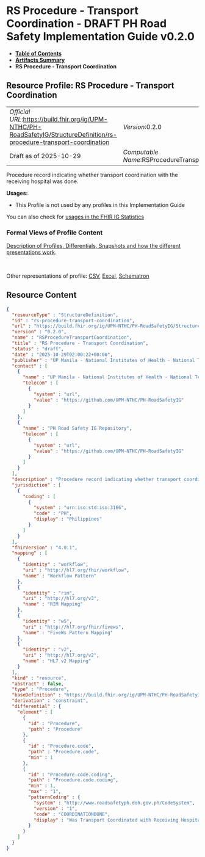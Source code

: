# RS Procedure - Transport Coordination - DRAFT PH Road Safety Implementation Guide v0.2.0

* [**Table of Contents**](toc.md)
* [**Artifacts Summary**](artifacts.md)
* **RS Procedure - Transport Coordination**

## Resource Profile: RS Procedure - Transport Coordination 

| | |
| :--- | :--- |
| *Official URL*:https://build.fhir.org/ig/UPM-NTHC/PH-RoadSafetyIG/StructureDefinition/rs-procedure-transport-coordination | *Version*:0.2.0 |
| Draft as of 2025-10-29 | *Computable Name*:RSProcedureTransportCoordination |

 
Procedure record indicating whether transport coordination with the receiving hospital was done. 

**Usages:**

* This Profile is not used by any profiles in this Implementation Guide

You can also check for [usages in the FHIR IG Statistics](https://packages2.fhir.org/xig/example.fhir.ph.roadsafety|current/StructureDefinition/rs-procedure-transport-coordination)

### Formal Views of Profile Content

 [Description of Profiles, Differentials, Snapshots and how the different presentations work](http://build.fhir.org/ig/FHIR/ig-guidance/readingIgs.html#structure-definitions). 

 

Other representations of profile: [CSV](StructureDefinition-rs-procedure-transport-coordination.csv), [Excel](StructureDefinition-rs-procedure-transport-coordination.xlsx), [Schematron](StructureDefinition-rs-procedure-transport-coordination.sch) 



## Resource Content

```json
{
  "resourceType" : "StructureDefinition",
  "id" : "rs-procedure-transport-coordination",
  "url" : "https://build.fhir.org/ig/UPM-NTHC/PH-RoadSafetyIG/StructureDefinition/rs-procedure-transport-coordination",
  "version" : "0.2.0",
  "name" : "RSProcedureTransportCoordination",
  "title" : "RS Procedure - Transport Coordination",
  "status" : "draft",
  "date" : "2025-10-29T02:00:22+00:00",
  "publisher" : "UP Manila - National Institutes of Health - National Telehealth Center",
  "contact" : [
    {
      "name" : "UP Manila - National Institutes of Health - National Telehealth Center",
      "telecom" : [
        {
          "system" : "url",
          "value" : "https://github.com/UPM-NTHC/PH-RoadSafetyIG"
        }
      ]
    },
    {
      "name" : "PH Road Safety IG Repository",
      "telecom" : [
        {
          "system" : "url",
          "value" : "https://github.com/UPM-NTHC/PH-RoadSafetyIG"
        }
      ]
    }
  ],
  "description" : "Procedure record indicating whether transport coordination with the receiving hospital was done.",
  "jurisdiction" : [
    {
      "coding" : [
        {
          "system" : "urn:iso:std:iso:3166",
          "code" : "PH",
          "display" : "Philippines"
        }
      ]
    }
  ],
  "fhirVersion" : "4.0.1",
  "mapping" : [
    {
      "identity" : "workflow",
      "uri" : "http://hl7.org/fhir/workflow",
      "name" : "Workflow Pattern"
    },
    {
      "identity" : "rim",
      "uri" : "http://hl7.org/v3",
      "name" : "RIM Mapping"
    },
    {
      "identity" : "w5",
      "uri" : "http://hl7.org/fhir/fivews",
      "name" : "FiveWs Pattern Mapping"
    },
    {
      "identity" : "v2",
      "uri" : "http://hl7.org/v2",
      "name" : "HL7 v2 Mapping"
    }
  ],
  "kind" : "resource",
  "abstract" : false,
  "type" : "Procedure",
  "baseDefinition" : "https://build.fhir.org/ig/UPM-NTHC/PH-RoadSafetyIG/StructureDefinition/rs-procedure",
  "derivation" : "constraint",
  "differential" : {
    "element" : [
      {
        "id" : "Procedure",
        "path" : "Procedure"
      },
      {
        "id" : "Procedure.code",
        "path" : "Procedure.code",
        "min" : 1
      },
      {
        "id" : "Procedure.code.coding",
        "path" : "Procedure.code.coding",
        "min" : 1,
        "max" : "1",
        "patternCoding" : {
          "system" : "http://www.roadsafetyph.doh.gov.ph/CodeSystem",
          "version" : "1",
          "code" : "COORDINATIONDONE",
          "display" : "Was Transport Coordinated with Receiving Hospital?"
        }
      }
    ]
  }
}

```
